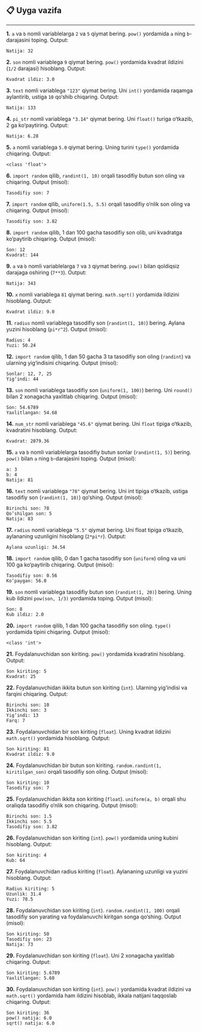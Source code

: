 ## 📋 Uyga vazifa

---

**1.** `a` va `b` nomli variablelarga `2` va `5` qiymat bering. `pow()` yordamida `a` ning `b`-darajasini toping.
Output:

```text
Natija: 32
```

**2.** `son` nomli variablega `9` qiymat bering. `pow()` yordamida kvadrat ildizini (`1/2` darajasi) hisoblang.
Output:

```text
Kvadrat ildiz: 3.0
```

**3.** `text` nomli variablega `"123"` qiymat bering. Uni `int()` yordamida raqamga aylantirib, ustiga `10` qo‘shib chiqaring.
Output:

```text
Natija: 133
```

**4.** `pi_str` nomli variablega `"3.14"` qiymat bering. Uni `float()` turiga o‘tkazib, 2 ga ko‘paytiring.
Output:

```text
Natija: 6.28
```

**5.** `a` nomli variablega `5.0` qiymat bering. Uning turini `type()` yordamida chiqaring.
Output:

```text
<class 'float'>
```

**6.** `import random` qilib, `randint(1, 10)` orqali tasodifiy butun son oling va chiqaring.
Output (misol):

```text
Tasodifiy son: 7
```

**7.** `import random` qilib, `uniform(1.5, 5.5)` orqali tasodifiy o‘nlik son oling va chiqaring.
Output (misol):

```text
Tasodifiy son: 3.82
```

**8.** `import random` qilib, 1 dan 100 gacha tasodifiy son olib, uni kvadratga ko‘paytirib chiqaring.
Output (misol):

```text
Son: 12
Kvadrat: 144
```

**9.** `a` va `b` nomli variablelarga `7` va `3` qiymat bering. `pow()` bilan qoldiqsiz darajaga oshiring (`7**3`).
Output:

```text
Natija: 343
```

**10.** `x` nomli variablega `81` qiymat bering. `math.sqrt()` yordamida ildizini hisoblang.
Output:

```text
Kvadrat ildiz: 9.0
```

**11.** `radius` nomli variablega tasodifiy son (`randint(1, 10)`) bering. Aylana yuzini hisoblang (`pi*r^2`).
Output (misol):

```text
Radius: 4
Yuzi: 50.24
```

**12.** `import random` qilib, 1 dan 50 gacha 3 ta tasodifiy son oling (`randint`) va ularning yig‘indisini chiqaring.
Output (misol):

```text
Sonlar: 12, 7, 25
Yig‘indi: 44
```

**13.** `son` nomli variablega tasodifiy son (`uniform(1, 100)`) bering. Uni `round()` bilan 2 xonagacha yaxlitlab chiqaring.
Output (misol):

```text
Son: 54.6789
Yaxlitlangan: 54.68
```

**14.** `num_str` nomli variablega `"45.6"` qiymat bering. Uni `float` tipiga o‘tkazib, kvadratini hisoblang.
Output:

```text
Kvadrat: 2079.36
```

**15.** `a` va `b` nomli variablelarga tasodifiy butun sonlar (`randint(1, 5)`) bering. `pow()` bilan `a` ning `b`-darajasini toping.
Output (misol):

```text
a: 3
b: 4
Natija: 81
```

**16.** `text` nomli variablega `"78"` qiymat bering. Uni int tipiga o‘tkazib, ustiga tasodifiy son (`randint(1, 10)`) qo‘shing.
Output (misol):

```text
Birinchi son: 78
Qo‘shilgan son: 5
Natija: 83
```

**17.** `radius` nomli variablega `"5.5"` qiymat bering. Uni float tipiga o‘tkazib, aylananing uzunligini hisoblang (`2*pi*r`).
Output:

```text
Aylana uzunligi: 34.54
```

**18.** `import random` qilib, 0 dan 1 gacha tasodifiy son (`uniform`) oling va uni 100 ga ko‘paytirib chiqaring.
Output (misol):

```text
Tasodifiy son: 0.56
Ko‘paygan: 56.0
```

**19.** `son` nomli variablega tasodifiy butun son (`randint(1, 20)`) bering. Uning kub ildizini `pow(son, 1/3)` yordamida toping.
Output (misol):

```text
Son: 8
Kub ildiz: 2.0
```

**20.** `import random` qilib, 1 dan 100 gacha tasodifiy son oling. `type()` yordamida tipini chiqaring.
Output (misol):

```text
<class 'int'>
```

**21.** Foydalanuvchidan son kiriting. `pow()` yordamida kvadratini hisoblang.
Output:

```text
Son kiriting: 5
Kvadrat: 25
```

**22.** Foydalanuvchidan ikkita butun son kiriting (`int`). Ularning yig‘indisi va farqini chiqaring.
Output:

```text
Birinchi son: 10
Ikkinchi son: 3
Yig‘indi: 13
Farq: 7
```

**23.** Foydalanuvchidan bir son kiriting (`float`). Uning kvadrat ildizini `math.sqrt()` yordamida hisoblang.
Output:

```text
Son kiriting: 81
Kvadrat ildiz: 9.0
```

**24.** Foydalanuvchidan bir butun son kiriting. `random.randint(1, kiritilgan_son)` orqali tasodifiy son oling.
Output (misol):

```text
Son kiriting: 10
Tasodifiy son: 7
```

**25.** Foydalanuvchidan ikkita son kiriting (`float`). `uniform(a, b)` orqali shu oraliqda tasodifiy o‘nlik son chiqaring.
Output (misol):

```text
Birinchi son: 1.5
Ikkinchi son: 5.5
Tasodifiy son: 3.82
```

**26.** Foydalanuvchidan son kiriting (`int`). `pow()` yordamida uning kubini hisoblang.
Output:

```text
Son kiriting: 4
Kub: 64
```

**27.** Foydalanuvchidan radius kiriting (`float`). Aylananing uzunligi va yuzini hisoblang.
Output:

```text
Radius kiriting: 5
Uzunlik: 31.4
Yuzi: 78.5
```

**28.** Foydalanuvchidan son kiriting (`int`). `random.randint(1, 100)` orqali tasodifiy son yarating va foydalanuvchi kiritgan songa qo‘shing.
Output (misol):

```text
Son kiriting: 50
Tasodifiy son: 23
Natija: 73
```

**29.** Foydalanuvchidan son kiriting (`float`). Uni 2 xonagacha yaxlitlab chiqaring.
Output:

```text
Son kiriting: 5.6789
Yaxlitlangan: 5.68
```

**30.** Foydalanuvchidan son kiriting (`int`). `pow()` yordamida kvadrat ildizini va `math.sqrt()` yordamida ham ildizini hisoblab, ikkala natijani taqqoslab chiqaring.
Output:

```text
Son kiriting: 36
pow() natija: 6.0
sqrt() natija: 6.0
```
